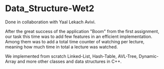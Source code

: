 # Data_Structure-Wet2

Done in collaboration with Yaal Lekach Avivi.

After the great success of the application "Boom" from the first assignment, our task this time was to add few features in an efficient implementation.
Among them was to add a total time counter of watching per lecture, meaning how much time in total a lecture was watched.

We implemented from scratch Linked-List, Hash-Table, AVL-Tree, Dynamic-Array and more other classes and data structures in C++.
